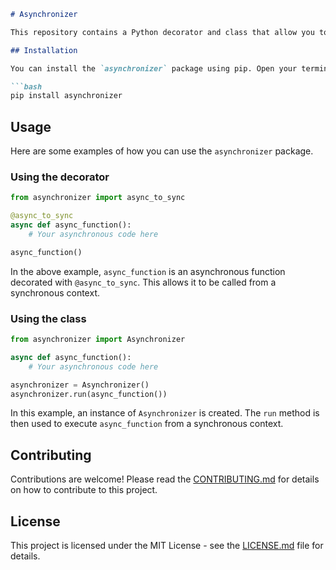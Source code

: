 ```markdown
# Asynchronizer

This repository contains a Python decorator and class that allow you to run asynchronous code from a synchronous context. This can be particularly useful when you need to perform IO-bound tasks such as making HTTP requests, reading from or writing to a database, or interacting with the file system, but you are working within a synchronous context.

## Installation

You can install the `asynchronizer` package using pip. Open your terminal and type:

```bash
pip install asynchronizer
```

## Usage

Here are some examples of how you can use the `asynchronizer` package.

### Using the decorator

```python
from asynchronizer import async_to_sync

@async_to_sync
async def async_function():
    # Your asynchronous code here

async_function()
```

In the above example, `async_function` is an asynchronous function decorated with `@async_to_sync`. This allows it to be called from a synchronous context.

### Using the class

```python
from asynchronizer import Asynchronizer

async def async_function():
    # Your asynchronous code here

asynchronizer = Asynchronizer()
asynchronizer.run(async_function())
```

In this example, an instance of `Asynchronizer` is created. The `run` method is then used to execute `async_function` from a synchronous context.

## Contributing

Contributions are welcome! Please read the [CONTRIBUTING.md](CONTRIBUTING.md) for details on how to contribute to this project.

## License

This project is licensed under the MIT License - see the [LICENSE.md](LICENSE.md) file for details.
```
